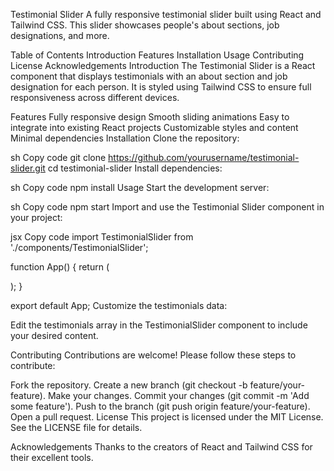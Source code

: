 Testimonial Slider
A fully responsive testimonial slider built using React and Tailwind CSS. This slider showcases people's about sections, job designations, and more.

Table of Contents
Introduction
Features
Installation
Usage
Contributing
License
Acknowledgements
Introduction
The Testimonial Slider is a React component that displays testimonials with an about section and job designation for each person. It is styled using Tailwind CSS to ensure full responsiveness across different devices.

Features
Fully responsive design
Smooth sliding animations
Easy to integrate into existing React projects
Customizable styles and content
Minimal dependencies
Installation
Clone the repository:

sh
Copy code
git clone https://github.com/yourusername/testimonial-slider.git
cd testimonial-slider
Install dependencies:

sh
Copy code
npm install
Usage
Start the development server:

sh
Copy code
npm start
Import and use the Testimonial Slider component in your project:

jsx
Copy code
import TestimonialSlider from './components/TestimonialSlider';

function App() {
  return (
    <div className="App">
      <TestimonialSlider />
    </div>
  );
}

export default App;
Customize the testimonials data:

Edit the testimonials array in the TestimonialSlider component to include your desired content.

Contributing
Contributions are welcome! Please follow these steps to contribute:

Fork the repository.
Create a new branch (git checkout -b feature/your-feature).
Make your changes.
Commit your changes (git commit -m 'Add some feature').
Push to the branch (git push origin feature/your-feature).
Open a pull request.
License
This project is licensed under the MIT License. See the LICENSE file for details.

Acknowledgements
Thanks to the creators of React and Tailwind CSS for their excellent tools.
